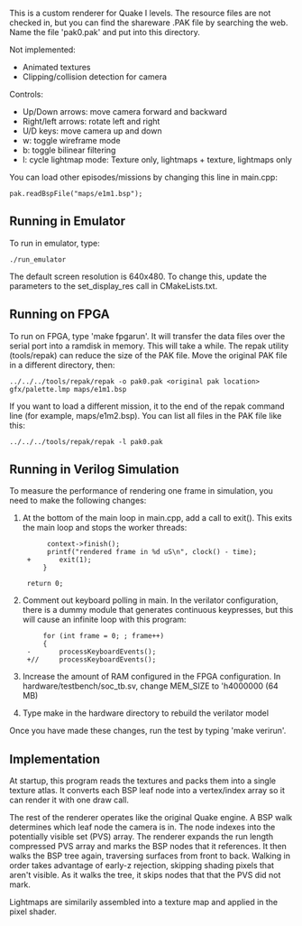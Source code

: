 This is a custom renderer for Quake I levels. The resource files are not
checked in, but you can find the shareware .PAK file by searching the web. Name
the file 'pak0.pak' and put into this directory.

Not implemented:
- Animated textures
- Clipping/collision detection for camera

Controls:
- Up/Down arrows: move camera forward and backward
- Right/left arrows: rotate left and right
- U/D keys: move camera up and down
- w: toggle wireframe mode
- b: toggle bilinear filtering
- l: cycle lightmap mode: Texture only, lightmaps + texture, lightmaps only

You can load other episodes/missions by changing this line in main.cpp:

	pak.readBspFile("maps/e1m1.bsp");

## Running in Emulator

To run in emulator, type:

    ./run_emulator

The default screen resolution is 640x480. To change this, update the parameters
to the set_display_res call in CMakeLists.txt.

## Running on FPGA

To run on FPGA, type 'make fpgarun'. It will transfer the data files over the
serial port into a ramdisk in memory. This will take a while. The repak utility
(tools/repak) can reduce the size of the PAK file. Move the original PAK file
in a different directory, then:

    ../../../tools/repak/repak -o pak0.pak <original pak location> gfx/palette.lmp maps/e1m1.bsp

If you want to load a different mission, it to the end of the repak command line (for example,
maps/e1m2.bsp). You can list all files in the PAK file like this:

    ../../../tools/repak/repak -l pak0.pak

## Running in Verilog Simulation

To measure the performance of rendering one frame in simulation, you need to
make the following changes:

1. At the bottom of the main loop in main.cpp, add a call to exit(). This exits the main
loop and stops the worker threads:

             context->finish();
             printf("rendered frame in %d uS\n", clock() - time);
        +		exit(1);
         	}

     	return 0;

2. Comment out keyboard polling in main. In the verilator configuration, there is a dummy module that
generates continuous keypresses, but this will cause an infinite loop with this program:

            for (int frame = 0; ; frame++)
            {
        -       processKeyboardEvents();
        +//     processKeyboardEvents();


3. Increase the amount of RAM configured in the FPGA configuration. In hardware/testbench/soc_tb.sv,
change MEM_SIZE to 'h4000000 (64 MB)

4. Type make in the hardware directory to rebuild the verilator model

Once you have made these changes, run the test by typing 'make verirun'.

## Implementation

At startup, this program reads the textures and packs them into a single
texture atlas. It converts each BSP leaf node into a vertex/index array so it
can render it with one draw call.

The rest of the renderer operates like the original Quake engine. A BSP walk
determines which leaf node the camera is in. The node indexes into the
potentially visible set (PVS) array. The renderer expands the run length
compressed PVS array and marks the BSP nodes that it references. It then walks
the BSP tree again, traversing surfaces from front to back. Walking in order
takes advantage of early-z rejection, skipping shading pixels that aren't
visible. As it walks the tree, it skips nodes that that the PVS did not mark.

Lightmaps are similarily assembled into a texture map and applied in the pixel
shader.
